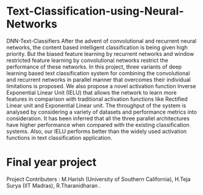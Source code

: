 # Text-Classification-using-Neural-Networks
DNN-Text-Classifiers After the advent of convolutional and recurrent neural networks, the content based intelligent classification is being given high priority. But the biased feature learning by recurrent networks and window restricted feature learning by convolutional networks restrict the performance of these networks.   In this project, three variants of deep learning based text classification system for combining the convolutional and recurrent networks in parallel manner that overcomes their individual limitations is proposed. We also propose a novel activation function Inverse Exponential Linear Unit (IELU) that allows the network to learn more features in comparison with traditional activation functions like Rectified Linear unit and Exponential Linear unit.   The throughput of the system is analysed by considering a variety of datasets and performance metrics into consideration. It has been inferred that all the three parallel architectures have higher performance when compared with the existing classification systems. Also, our IELU performs better than the widely used activation functions in text classification application.  

# Final year project 
Project Contributers : M.Harish (University of Southern California), H.Teja Surya (IIT Madras), R.Tharanidharan . 

